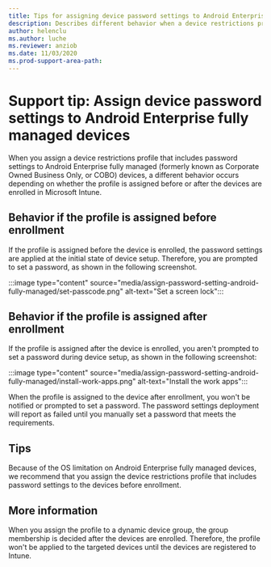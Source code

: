 ```yaml
---
title: Tips for assigning device password settings to Android Enterprise fully managed devices
description: Describes different behavior when a device restrictions profile that includes password settings is assigned to Android Enterprise fully managed devices before and after enrollment. 
author: helenclu
ms.author: luche
ms.reviewer: anziob
ms.date: 11/03/2020
ms.prod-support-area-path: 
---
```

# Support tip: Assign device password settings to Android Enterprise fully managed devices

When you assign a device restrictions profile that includes password settings to Android Enterprise fully managed (formerly known as Corporate Owned Business Only, or COBO) devices, a different behavior occurs depending on whether the profile is assigned before or after the devices are enrolled in Microsoft Intune.

## Behavior if the profile is assigned before enrollment

If the profile is assigned before the device is enrolled, the password settings are applied at the initial state of device setup. Therefore, you are prompted to set a password, as shown in the following screenshot.

:::image type="content" source="media/assign-password-setting-android-fully-managed/set-passcode.png" alt-text="Set a screen lock":::

## Behavior if the profile is assigned after enrollment

If the profile is assigned after the device is enrolled, you aren't prompted to set a password during device setup, as shown in the following screenshot:

:::image type="content" source="media/assign-password-setting-android-fully-managed/install-work-apps.png" alt-text="Install the work apps":::

When the profile is assigned to the device after enrollment, you won't be notified or prompted to set a password. The password settings deployment will report as failed until you manually set a password that meets the requirements.

## Tips

Because of the OS limitation on Android Enterprise fully managed devices, we recommend that you assign the device restrictions profile that includes password settings to the devices before enrollment.

## More information

When you assign the profile to a dynamic device group, the group membership is decided after the devices are enrolled. Therefore, the profile won't be applied to the targeted devices until the devices are registered to Intune.
